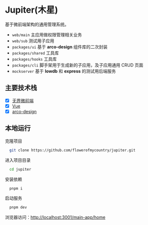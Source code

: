 # Jupiter(木星)

基于微前端架构的通用管理系统。

- `web/main` 主应用做权限管理相关业务
- `web/sub` 测试用子应用
- `packages/ui` 基于 **arco-design** 组件库的二次封装
- `packages/shared` 工具库
- `packages/hooks` 工具库
- `packages/cli` 脚手架用于生成新的子应用，及子应用通用 CRUD 页面
- `mockserver` 基于 **lowdb** 和 **express** 的测试用后端服务

## 主要技术栈

- [x] [无界微前端](https://wujie-micro.github.io/doc/guide/)
- [x] [Vue](https://cn.vuejs.org/)
- [x] [arco-design](https://arco.design/vue/docs/start)

## 本地运行

克隆项目

```bash
  git clone https://github.com/flowerofmycountry/jupiter.git
```

进入项目目录

```bash
  cd jupiter
```

安装依赖

```bash
  pnpm i
```

启动服务

```bash
  pnpm dev
```

浏览器访问：[http://localhost:3001/main-app/home](http://localhost:3001/main-app/home)
